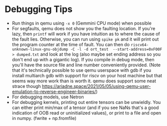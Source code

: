# Debugging Tips

* Run things in qemu using `-x 0` (Gemmini CPU mode) when possible
* For segfaults, qemu does not show you the faulting location. If you're lazy, then `printf` will work if you have intuition as to where the cause of the fault lies. Otherwise, you can run using `spike pk` and it will print out the program counter at the time of fault. You can then do `riscv64-unknown-linux-gnu-objdump -C -l -d ort_test  --start-address=0xF00F > dumped.txt` and look at the log (also maybe set ending address so you don't end up with a gigantic log). If you compile in debug mode, then you'll have the source file and line number conveniently provided. (Note that it's technically possible to use qemu userspace with gdb if you install multiarch gdb with support for riscv on your host machine but that seems way more work than is worth it. qemu does support some neat strace though https://ariadne.space/2021/05/05/using-qemu-user-emulation-to-reverse-engineer-binaries/)
* For debugging models, use Netron
* For debugging kernels, printing out entire tensors can be unwieldly. You can either print min/max of a tensor (and if you see NaNs that's a good indication of OOB read or uninitialized values), or print to a file and open in numpy. (fwrite + np.fromfile)

